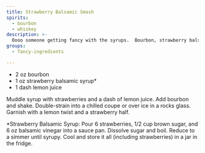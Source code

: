 ```yaml
---
title: Strawberry Balsamic Smash
spirits:
  - bourbon
  - whiskey
description: >-
  Oooo someone getting fancy with the syrups.  Bourbon, strawberry balsamic syrup, and lemon juice.
groups:
  - fancy-ingredients

---
```


- 2 oz bourbon
- 1 oz strawberry balsamic syrup*
- 1 dash lemon juice

Muddle syrup with strawberries and a dash of lemon juice.  Add bourbon and shake.  Double-strain into a chilled coupe or over ice in a rocks glass.  Garnish with a lemon twist and a strawberry half.

*Strawberry Balsamic Syrup: Pour 6 strawberries, 1/2 cup brown sugar, and 6 oz balsamic vinegar into a sauce pan.  Dissolve sugar and boil.  Reduce to a simmer until syrupy.  Cool and store it all (including strawberries) in a jar in the fridge.